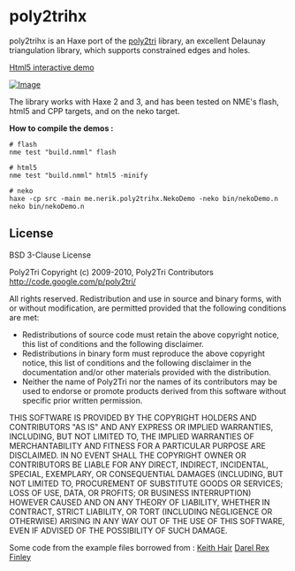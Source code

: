 poly2trihx
==========


poly2trihx is an Haxe port of the [poly2tri][1] library, an excellent Delaunay triangulation library, which supports constrained edges and holes. 

[Html5 interactive demo][2]

[![Image](example.png?raw=true)][2]

The library works with Haxe 2 and 3, and has been tested on NME's flash, html5 and CPP targets, and on the neko target.

**How to compile the demos :**


    # flash
    nme test "build.nmml" flash

    # html5
    nme test "build.nmml" html5 -minify

    # neko
    haxe -cp src -main me.nerik.poly2trihx.NekoDemo -neko bin/nekoDemo.n
    neko bin/nekoDemo.n 

   
## License

BSD 3-Clause License

Poly2Tri Copyright (c) 2009-2010, Poly2Tri Contributors
http://code.google.com/p/poly2tri/

All rights reserved.
Redistribution and use in source and binary forms, with or without modification,
are permitted provided that the following conditions are met:

* Redistributions of source code must retain the above copyright notice,
  this list of conditions and the following disclaimer.
* Redistributions in binary form must reproduce the above copyright notice,
  this list of conditions and the following disclaimer in the documentation
  and/or other materials provided with the distribution.
* Neither the name of Poly2Tri nor the names of its contributors may be
  used to endorse or promote products derived from this software without specific
  prior written permission.

THIS SOFTWARE IS PROVIDED BY THE COPYRIGHT HOLDERS AND CONTRIBUTORS
"AS IS" AND ANY EXPRESS OR IMPLIED WARRANTIES, INCLUDING, BUT NOT
LIMITED TO, THE IMPLIED WARRANTIES OF MERCHANTABILITY AND FITNESS FOR
A PARTICULAR PURPOSE ARE DISCLAIMED. IN NO EVENT SHALL THE COPYRIGHT OWNER OR
CONTRIBUTORS BE LIABLE FOR ANY DIRECT, INDIRECT, INCIDENTAL, SPECIAL,
EXEMPLARY, OR CONSEQUENTIAL DAMAGES (INCLUDING, BUT NOT LIMITED TO,
PROCUREMENT OF SUBSTITUTE GOODS OR SERVICES; LOSS OF USE, DATA, OR
PROFITS; OR BUSINESS INTERRUPTION) HOWEVER CAUSED AND ON ANY THEORY OF
LIABILITY, WHETHER IN CONTRACT, STRICT LIABILITY, OR TORT (INCLUDING
NEGLIGENCE OR OTHERWISE) ARISING IN ANY WAY OUT OF THE USE OF THIS
SOFTWARE, EVEN IF ADVISED OF THE POSSIBILITY OF SUCH DAMAGE.



Some code from the example files borrowed from :
[Keith Hair](http://keith-hair.net/blog/2008/08/04/find-intersection-point-of-two-lines-in-as3/)
[Darel Rex Finley](http://alienryderflex.com/polygon/)


[1]: https://code.google.com/p/poly2tri/
[2]: http://nerik.me/project/poly2trihx